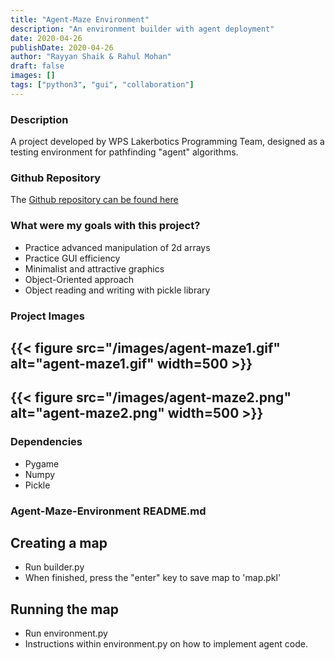 ```yaml
---
title: "Agent-Maze Environment"
description: "An environment builder with agent deployment"
date: 2020-04-26
publishDate: 2020-04-26
author: "Rayyan Shaik & Rahul Mohan"
draft: false
images: []
tags: ["python3", "gui", "collaboration"]
---
```


### Description
A project developed by WPS Lakerbotics Programming Team, designed as a testing environment for
pathfinding "agent" algorithms.

### Github Repository
The [Github repository can be found here](https://github.com/WPS-Programming/Agent-Maze-Solver)

### What were my goals with this project?
* Practice advanced manipulation of 2d arrays
* Practice GUI efficiency
* Minimalist and attractive graphics
* Object-Oriented approach
* Object reading and writing with pickle library

### Project Images

{{< figure src="/images/agent-maze1.gif" alt="agent-maze1.gif" width=500 >}}
---
{{< figure src="/images/agent-maze2.png" alt="agent-maze2.png" width=500 >}}
---

### Dependencies
* Pygame
* Numpy
* Pickle


### Agent-Maze-Environment README.md
## Creating a map
* Run builder.py
* When finished, press the "enter" key to save map to 'map.pkl'
## Running the map
* Run environment.py
* Instructions within environment.py on how to implement agent code.